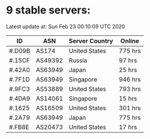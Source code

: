 # 9 stable servers:

Latest update at: Sun Feb 23 00:10:09 UTC 2020

| ID | ASN | Server Country | Online |
| -- | --- | -------------- | ------ |
| #.D09B | AS174 | United States | 775 hrs |
| #.15CF | AS49392 | Russia | 97 hrs |
| #.42A0 | AS63949 | Japan | 25 hrs |
| #.7F1D | AS63949 | Singapore | 946 hrs |
| #.9FC3 | AS53889 | United States | 793 hrs |
| #.4DA9 | AS14061 | Singapore | 15 hrs |
| #.1625 | AS16509 | United States | 301 hrs |
| #.2A79 | AS63949 | Japan | 775 hrs |
| #.FB8E | AS20473 | United States | 17 hrs |

